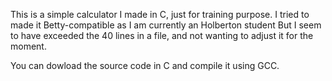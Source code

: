 This is a simple calculator I made
in C, just for training purpose.
I tried to made it Betty-compatible
as I am currently an Holberton student
But I seem to have exceeded the 40 lines
in a file, and not wanting to adjust it for the moment.

You can dowload the source code in C
and compile it using GCC.
